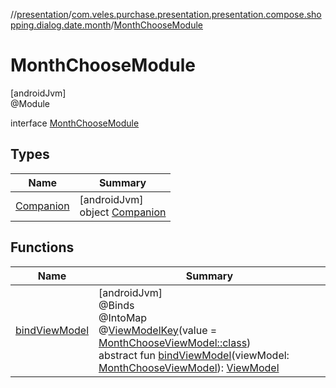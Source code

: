 //[presentation](../../../index.md)/[com.veles.purchase.presentation.presentation.compose.shopping.dialog.date.month](../index.md)/[MonthChooseModule](index.md)

# MonthChooseModule

[androidJvm]\
@Module

interface [MonthChooseModule](index.md)

## Types

| Name | Summary |
|---|---|
| [Companion](-companion/index.md) | [androidJvm]<br>object [Companion](-companion/index.md) |

## Functions

| Name | Summary |
|---|---|
| [bindViewModel](bind-view-model.md) | [androidJvm]<br>@Binds<br>@IntoMap<br>@[ViewModelKey](../../com.veles.purchase.presentation.di.annotation.mapkey/-view-model-key/index.md)(value = [MonthChooseViewModel::class](../-month-choose-view-model/index.md))<br>abstract fun [bindViewModel](bind-view-model.md)(viewModel: [MonthChooseViewModel](../-month-choose-view-model/index.md)): [ViewModel](https://developer.android.com/reference/kotlin/androidx/lifecycle/ViewModel.html) |
